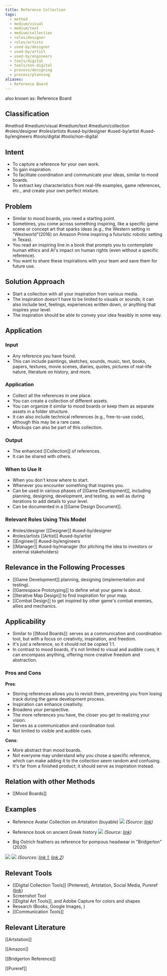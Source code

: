 ```yaml
---
title: Reference Collection
tags:
  - method
  - medium/visual
  - medium/text
  - medium/collection
  - roles/designer
  - roles/artists
  - used-by/designer
  - used-by/artist
  - used-by/engineers
  - tools/digital
  - tools/non-digital
  - process/designing
  - process/planning
aliases:
  - Reference Board
---
```


also known as: Reference Board

## Classification
#method 
#medium/visual 
#medium/text 
#medium/collection 
#roles/designer 
#roles/artists 
#used-by/designer 
#used-by/artist 
#used-by/engineers 
#tools/digital 
#tools/non-digital 

## Intent

- To capture a reference for your own work.
- To gain inspiration.
- To facilitate coordination and communicate your ideas, similar to mood boards.
- To extract key characteristics from real-life examples, game references, etc., and create your own perfect mixture.

## Problem

- Similar to mood boards, you need a starting point.
- Sometimes, you come across something inspiring, like a specific game scene or concept art that sparks ideas (e.g., the Western setting in "Westworld"(2016) on Amazon Prime inspiring a futuristic robotic setting in Texas).
- You read an inspiring line in a book that prompts you to contemplate human ethics and AI's impact on human rights (even without a specific reference).
- You want to share these inspirations with your team and save them for future use.

## Solution Approach

- Start a collection with all your inspiration from various media.
- The inspiration doesn't have to be limited to visuals or sounds; it can also include text, feelings, experiences written down, or anything that inspires your level.
- The inspiration should be able to convey your idea feasibly in some way.

## Application

### Input

- Any reference you have found.
- This can include paintings, sketches, sounds, music, text, books, papers, textures, movie scenes, diaries, quotes, pictures of real-life nature, literature on history, and more.

### Application

- Collect all the references in one place.
- You can create a collection of different assets.
- You can organize it similar to mood boards or keep them as separate assets in a folder structure.
- It can also include technical references (e.g., free-to-use code), although this may be a rare case.
- Mockups can also be part of this collection.

### Output

- The enhanced [[Collection]] of references.
- It can be shared with others.

### When to Use It

- When you don't know where to start.
- Whenever you encounter something that inspires you.
- Can be used in various phases of [[Game Development]], including planning, designing, development, and testing, as well as during iterations to add details to your level.
- Can be documented in a [[Game Design Document]].

### Relevant Roles Using This Model

- #roles/designer [[Designer]] #used-by/designer 
- #roles/artists [[Artist]] #used-by/artist 
- [[Engineer]] #used-by/engineers 
- [[Manager]] #used-by/manager (for pitching the idea to investors or external stakeholders)

## Relevance in the Following Processes

- [[Game Development]] planning, designing (implementation and testing).
- [[Gamespace Prototyping]] to define what your game is about.
- [[Iterative Map Design]] to find inspiration for your map.
- [[Combat Design]] to get inspired by other game's combat enemies, allies and mechanics.

## Applicability

- Similar to [[Mood Boards]]: serves as a communication and coordination tool, but with a focus on creativity, inspiration, and freedom.
- It's just a reference, so it should not be copied 1:1.
- In contrast to mood boards, it's not limited to visual and audible cues; it can encompass anything, offering more creative freedom and abstraction.

### Pros and Cons

**Pros**:

- Storing references allows you to revisit them, preventing you from losing track during the game development process.
- Inspiration can enhance creativity.
- Broadens your perspective.
- The more references you have, the closer you get to realizing your vision.
- Serves as a communication and coordination tool.
- Not limited to visible and audible cues.

**Cons**:

- More abstract than mood boards.
- Not everyone may understand why you chose a specific reference, which can make adding it to the collection seem random and confusing.
- It's far from a finished product; it should serve as inspiration instead.

## Relation with other Methods
- [[Mood Boards]]

## Examples
- Reference Avatar Collection on Artstation (buyable)
  ![](referencecollectionavatar.png)
  _(Source: [link](https://www.artstation.com/marketplace/p/5NBz1/game-avatars-collection-vol-37-4k-reference-images))_

- Reference book on ancient Greek history
  ![](referencecollectionbook.png)
   _(Source: [link](https://www.amazon.de/-/en/Billy-Wellman/dp/B0BRDHS9WN))_

- Big Ostrich feathers as reference for pompous headwear in "Bridgerton" (2020)

 ![](referencecollectionostrichfeathers.png) 
  ![](referencecollectionbridgerton.png)
  _(Sources: [link 1](https://www.amazon.com/Natural-Ostrich-Feathers-Centerpieces-Decoration/dp/B08B3W24HY), [link 2](https://www.vogue.fr/fashion-culture/article/bridgertons-costume-designer-intreview-netflix))_

## Relevant Tools

- [[Digital Collection Tools]] (Pinterest), Artstation, Social Media, Pureref ([link](https://www.pureref.com/))
- Screenshot Tool
- [[Digital Art Tools]], and Adobe Capture for colors and shapes
- Research (Books, Google Images, )
- [[Communication Tools]]

## Relevant Literature

[[Artstation]]

[[Amazon]]

[[Bridgerton Reference]]

[[Pureref]]